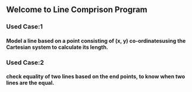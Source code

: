 ## Welcome to Line Comprison Program
### Used Case:1
#### Model a line based on a point consisting of (x, y) co-ordinatesusing the Cartesian system to calculate its length.
### Used Case:2
#### check equality of two lines based on the end points, to know when two lines are the equal.
